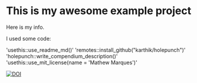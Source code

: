 # This is my awesome example project

<!-- badges: start -->
<!-- badges: end -->

Here is my info.


I used some code:


'usethis::use_readme_md()'
'remotes::install_github("karthik/holepunch")'
'holepunch::write_compendium_description()'
'usethis::use_mit_license(name = 'Mathew Marques')'

[![DOI](https://zenodo.org/badge/220381402.svg)](https://zenodo.org/badge/latestdoi/220381402)